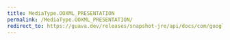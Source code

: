 ```yaml
---
title: MediaType.OOXML_PRESENTATION
permalink: /MediaType.OOXML_PRESENTATION/
redirect_to: https://guava.dev/releases/snapshot-jre/api/docs/com/google/common/net/MediaType.html#OOXML_PRESENTATION
---
```


